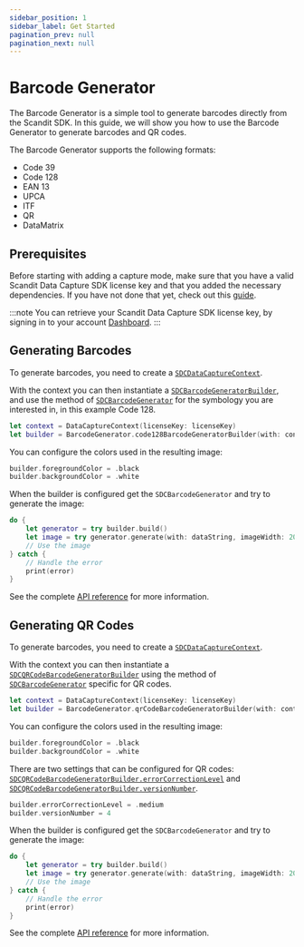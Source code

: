 ```yaml
---
sidebar_position: 1
sidebar_label: Get Started
pagination_prev: null
pagination_next: null
---
```


# Barcode Generator

The Barcode Generator is a simple tool to generate barcodes directly from the Scandit SDK. In this guide, we will show you how to use the Barcode Generator to generate barcodes and QR codes. 

The Barcode Generator supports the following formats:

* Code 39
* Code 128
* EAN 13
* UPCA
* ITF
* QR
* DataMatrix

## Prerequisites

Before starting with adding a capture mode, make sure that you have a valid Scandit Data Capture SDK license key and that you added the necessary dependencies. If you have not done that yet, check out this [guide](/sdks/ios/add-sdk.md).

:::note
You can retrieve your Scandit Data Capture SDK license key, by signing in to your account [Dashboard](https://ssl.scandit.com/dashboard/sign-in).
:::

## Generating Barcodes

To generate barcodes, you need to create a [`SDCDataCaptureContext`](https://docs.scandit.com/data-capture-sdk/ios/core/api/data-capture-context.html#class-scandit.datacapture.core.DataCaptureContext). 

With the context you can then instantiate a [`SDCBarcodeGeneratorBuilder`](https://docs.scandit.com/data-capture-sdk/ios/barcode-capture/api/barcode-generator-builder.html#class-scandit.datacapture.barcode.generator.BarcodeGeneratorBuilder), and use the method of [`SDCBarcodeGenerator`](https://docs.scandit.com/data-capture-sdk/ios/barcode-capture/api/barcode-generator.html#class-scandit.datacapture.barcode.generator.BarcodeGenerator) for the symbology you are interested in, in this example Code 128.

```swift
let context = DataCaptureContext(licenseKey: licenseKey)
let builder = BarcodeGenerator.code128BarcodeGeneratorBuilder(with: context)
```

You can configure the colors used in the resulting image:

```swift
builder.foregroundColor = .black
builder.backgroundColor = .white
```

When the builder is configured get the `SDCBarcodeGenerator` and try to generate the image:

```swift
do {
    let generator = try builder.build()
    let image = try generator.generate(with: dataString, imageWidth: 200.0)
    // Use the image
} catch {
    // Handle the error
    print(error)
}
```

See the complete [API reference](https://docs.scandit.com/data-capture-sdk/ios/barcode-capture/api/barcode-generator.html) for more information.

## Generating QR Codes

To generate barcodes, you need to create a [`SDCDataCaptureContext`](https://docs.scandit.com/data-capture-sdk/ios/core/api/data-capture-context.html#class-scandit.datacapture.core.DataCaptureContext). 

With the context you can then instantiate a [`SDCQRCodeBarcodeGeneratorBuilder`](https://docs.scandit.com/data-capture-sdk/ios/barcode-capture/api/barcode-generator-builder.html#class-scandit.datacapture.barcode.generator.QrCodeBarcodeGeneratorBuilder) using the method of [`SDCBarcodeGenerator`](https://docs.scandit.com/data-capture-sdk/ios/barcode-capture/api/barcode-generator.html#class-scandit.datacapture.barcode.generator.BarcodeGenerator) specific for QR codes.

```swift
let context = DataCaptureContext(licenseKey: licenseKey)
let builder = BarcodeGenerator.qrCodeBarcodeGeneratorBuilder(with: context)
```

You can configure the colors used in the resulting image:

```swift
builder.foregroundColor = .black
builder.backgroundColor = .white
```

There are two settings that can be configured for QR codes: [`SDCQRCodeBarcodeGeneratorBuilder.errorCorrectionLevel`](https://docs.scandit.com/data-capture-sdk/ios/barcode-capture/api/barcode-generator-builder.html#method-scandit.datacapture.barcode.generator.QrCodeBarcodeGeneratorBuilder.WithErrorCorrectionLevel) and [`SDCQRCodeBarcodeGeneratorBuilder.versionNumber`](https://docs.scandit.com/data-capture-sdk/ios/barcode-capture/api/barcode-generator-builder.html#method-scandit.datacapture.barcode.generator.QrCodeBarcodeGeneratorBuilder.WithVersionNumber).

```swift
builder.errorCorrectionLevel = .medium
builder.versionNumber = 4
```

When the builder is configured get the `SDCBarcodeGenerator` and try to generate the image:

```swift
do {
    let generator = try builder.build()
    let image = try generator.generate(with: dataString, imageWidth: 200.0)
    // Use the image
} catch {
    // Handle the error
    print(error)
}
```

See the complete [API reference](https://docs.scandit.com/data-capture-sdk/ios/barcode-capture/api/barcode-generator.html) for more information.